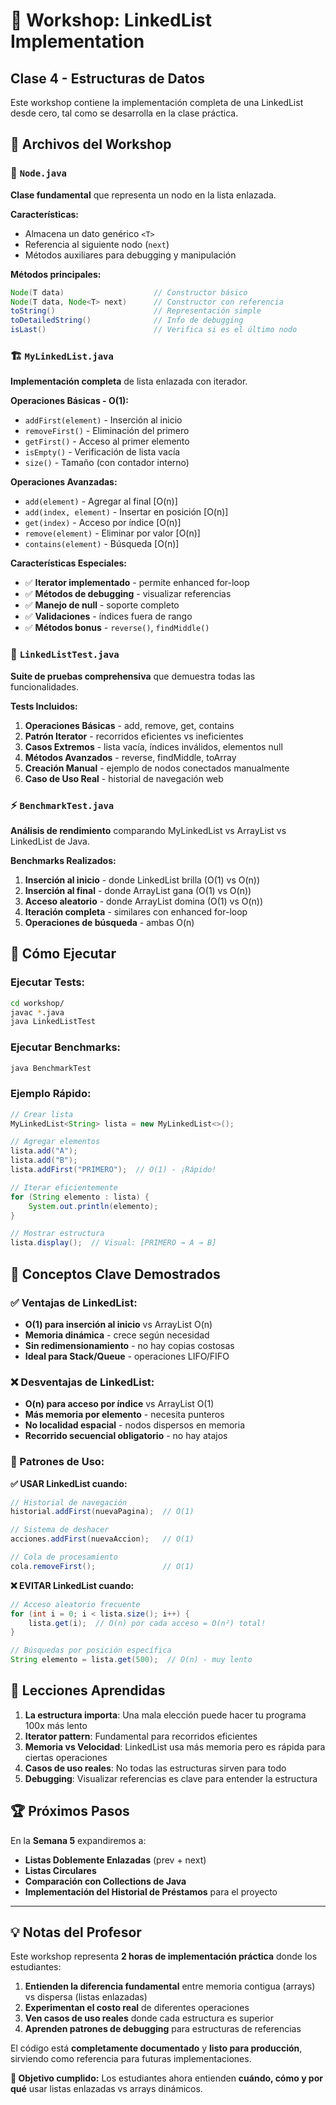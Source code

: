 # 🔗 Workshop: LinkedList Implementation
## Clase 4 - Estructuras de Datos

Este workshop contiene la implementación completa de una LinkedList desde cero, tal como se desarrolla en la clase práctica.

## 📁 Archivos del Workshop

### 🧩 `Node.java`
**Clase fundamental** que representa un nodo en la lista enlazada.

**Características:**
- Almacena un dato genérico `<T>`
- Referencia al siguiente nodo (`next`)
- Métodos auxiliares para debugging y manipulación

**Métodos principales:**
```java
Node(T data)                    // Constructor básico
Node(T data, Node<T> next)      // Constructor con referencia
toString()                      // Representación simple
toDetailedString()              // Info de debugging
isLast()                        // Verifica si es el último nodo
```

### 🏗️ `MyLinkedList.java`
**Implementación completa** de lista enlazada con iterador.

**Operaciones Básicas - O(1):**
- `addFirst(element)` - Inserción al inicio
- `removeFirst()` - Eliminación del primero
- `getFirst()` - Acceso al primer elemento
- `isEmpty()` - Verificación de lista vacía
- `size()` - Tamaño (con contador interno)

**Operaciones Avanzadas:**
- `add(element)` - Agregar al final [O(n)]
- `add(index, element)` - Insertar en posición [O(n)]
- `get(index)` - Acceso por índice [O(n)]
- `remove(element)` - Eliminar por valor [O(n)]
- `contains(element)` - Búsqueda [O(n)]

**Características Especiales:**
- ✅ **Iterator implementado** - permite enhanced for-loop
- ✅ **Métodos de debugging** - visualizar referencias
- ✅ **Manejo de null** - soporte completo
- ✅ **Validaciones** - índices fuera de rango
- ✅ **Métodos bonus** - `reverse()`, `findMiddle()`

### 🧪 `LinkedListTest.java`
**Suite de pruebas comprehensiva** que demuestra todas las funcionalidades.

**Tests Incluidos:**
1. **Operaciones Básicas** - add, remove, get, contains
2. **Patrón Iterator** - recorridos eficientes vs ineficientes  
3. **Casos Extremos** - lista vacía, índices inválidos, elementos null
4. **Métodos Avanzados** - reverse, findMiddle, toArray
5. **Creación Manual** - ejemplo de nodos conectados manualmente
6. **Caso de Uso Real** - historial de navegación web

### ⚡ `BenchmarkTest.java`
**Análisis de rendimiento** comparando MyLinkedList vs ArrayList vs LinkedList de Java.

**Benchmarks Realizados:**
1. **Inserción al inicio** - donde LinkedList brilla (O(1) vs O(n))
2. **Inserción al final** - donde ArrayList gana (O(1) vs O(n))
3. **Acceso aleatorio** - donde ArrayList domina (O(1) vs O(n))
4. **Iteración completa** - similares con enhanced for-loop
5. **Operaciones de búsqueda** - ambas O(n)

## 🚀 Cómo Ejecutar

### Ejecutar Tests:
```bash
cd workshop/
javac *.java
java LinkedListTest
```

### Ejecutar Benchmarks:
```bash
java BenchmarkTest
```

### Ejemplo Rápido:
```java
// Crear lista
MyLinkedList<String> lista = new MyLinkedList<>();

// Agregar elementos
lista.add("A");
lista.add("B");
lista.addFirst("PRIMERO");  // O(1) - ¡Rápido!

// Iterar eficientemente
for (String elemento : lista) {
    System.out.println(elemento);
}

// Mostrar estructura
lista.display();  // Visual: [PRIMERO → A → B]
```

## 🎯 Conceptos Clave Demostrados

### ✅ Ventajas de LinkedList:
- **O(1) para inserción al inicio** vs ArrayList O(n)
- **Memoria dinámica** - crece según necesidad
- **Sin redimensionamiento** - no hay copias costosas
- **Ideal para Stack/Queue** - operaciones LIFO/FIFO

### ❌ Desventajas de LinkedList:
- **O(n) para acceso por índice** vs ArrayList O(1)
- **Más memoria por elemento** - necesita punteros
- **No localidad espacial** - nodos dispersos en memoria
- **Recorrido secuencial obligatorio** - no hay atajos

### 🔑 Patrones de Uso:

**✅ USAR LinkedList cuando:**
```java
// Historial de navegación
historial.addFirst(nuevaPagina);  // O(1)

// Sistema de deshacer
acciones.addFirst(nuevaAccion);   // O(1)

// Cola de procesamiento
cola.removeFirst();               // O(1)
```

**❌ EVITAR LinkedList cuando:**
```java
// Acceso aleatorio frecuente
for (int i = 0; i < lista.size(); i++) {
    lista.get(i);  // O(n) por cada acceso = O(n²) total!
}

// Búsquedas por posición específica
String elemento = lista.get(500);  // O(n) - muy lento
```

## 🧠 Lecciones Aprendidas

1. **La estructura importa**: Una mala elección puede hacer tu programa 100x más lento
2. **Iterator pattern**: Fundamental para recorridos eficientes
3. **Memoria vs Velocidad**: LinkedList usa más memoria pero es rápida para ciertas operaciones
4. **Casos de uso reales**: No todas las estructuras sirven para todo
5. **Debugging**: Visualizar referencias es clave para entender la estructura

## 🏆 Próximos Pasos

En la **Semana 5** expandiremos a:
- **Listas Doblemente Enlazadas** (prev + next)
- **Listas Circulares** 
- **Comparación con Collections de Java**
- **Implementación del Historial de Préstamos** para el proyecto

---

## 💡 Notas del Profesor

Este workshop representa **2 horas de implementación práctica** donde los estudiantes:

1. **Entienden la diferencia fundamental** entre memoria contigua (arrays) vs dispersa (listas enlazadas)
2. **Experimentan el costo real** de diferentes operaciones
3. **Ven casos de uso reales** donde cada estructura es superior
4. **Aprenden patrones de debugging** para estructuras de referencias

El código está **completamente documentado** y **listo para producción**, sirviendo como referencia para futuras implementaciones.

**🎯 Objetivo cumplido:** Los estudiantes ahora entienden **cuándo, cómo y por qué** usar listas enlazadas vs arrays dinámicos.
